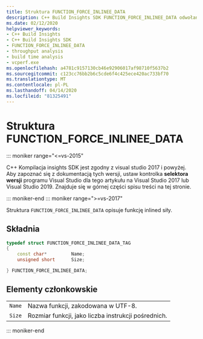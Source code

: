 ```yaml
---
title: Struktura FUNCTION_FORCE_INLINEE_DATA
description: C++ Build Insights SDK FUNCTION_FORCE_INLINEE_DATA odwołania do struktury.
ms.date: 02/12/2020
helpviewer_keywords:
- C++ Build Insights
- C++ Build Insights SDK
- FUNCTION_FORCE_INLINEE_DATA
- throughput analysis
- build time analysis
- vcperf.exe
ms.openlocfilehash: a4781c9157130cb46e92906017af98710f5637b2
ms.sourcegitcommit: c123cc76bb2b6c5cde6f4c425ece420ac733bf70
ms.translationtype: MT
ms.contentlocale: pl-PL
ms.lasthandoff: 04/14/2020
ms.locfileid: "81325491"
---
```

# <a name="function_force_inlinee_data-structure"></a>Struktura FUNCTION_FORCE_INLINEE_DATA

::: moniker range="<=vs-2015"

C++ Kompilacja insights SDK jest zgodny z visual studio 2017 i powyżej. Aby zapoznać się z dokumentacją tych wersji, ustaw kontrolka **selektora wersji** programu Visual Studio dla tego artykułu na Visual Studio 2017 lub Visual Studio 2019. Znajduje się w górnej części spisu treści na tej stronie.

::: moniker-end
::: moniker range=">=vs-2017"

Struktura `FUNCTION_FORCE_INLINEE_DATA` opisuje funkcję inlined siły.

## <a name="syntax"></a>Składnia

```cpp
typedef struct FUNCTION_FORCE_INLINEE_DATA_TAG
{
    const char*         Name;
    unsigned short      Size;

} FUNCTION_FORCE_INLINEE_DATA;
```

## <a name="members"></a>Elementy członkowskie

|  |  |
|--|--|
| `Name` | Nazwa funkcji, zakodowana w UTF-8. |
| `Size` | Rozmiar funkcji, jako liczba instrukcji pośrednich. |

::: moniker-end
